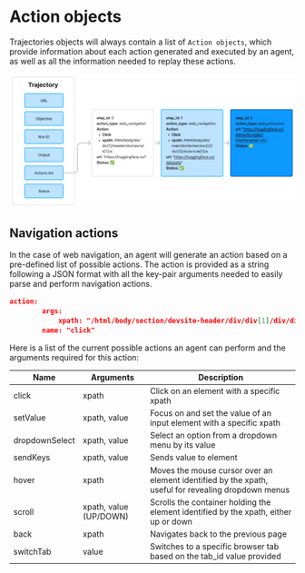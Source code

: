 # Action objects

Trajectories objects will always contain a list of `Action objects`, which provide information about each action generated and executed by an agent, as well as all the information needed to replay these actions.

![action chain](https://raw.githubusercontent.com/lavague-ai/LaVague/drafting-some-docs/docs/assets/actions.png)

## Navigation actions

In the case of web navigation, an agent will generate an action based on a pre-defined list of possible actions. The action is provided as a string following a JSON format with all the key-pair arguments needed to easily parse and perform navigation actions. 

```json
action:
        args:
            xpath: "/html/body/section/devsite-header/div/div[1]/div/div/div[2]/div[1]/devsite-tabs/nav/tab[2]/a"
        name: "click"
```

Here is a list of the current possible actions an agent can perform and the arguments required for this action:

| Name              | Arguments                                  | Description                                                                                                      | 
|-------------------|--------------------------------------------|------------------------------------------------------------------------------------------------------------------|
| click             | xpath                            | Click on an element with a specific xpath                                                                   | 
| setValue          | xpath, value              | Focus on and set the value of an input element with a specific xpath                                          | 
| dropdownSelect    | xpath, value               | Select an option from a dropdown menu by its value                                                           | 
| sendKeys  | xpath, value               | Sends value to element                                   | 
| hover             | xpath                              | Moves the mouse cursor over an element identified by the xpath, useful for revealing dropdown menus  | 
| scroll            | xpath, value (UP/DOWN)     | Scrolls the container holding the element identified by the xpath, either up or down                    | 
| back              | xpath                                       | Navigates back to the previous page                                   |
| switchTab        | value                           | Switches to a specific browser tab based on the tab_id value provided                              |